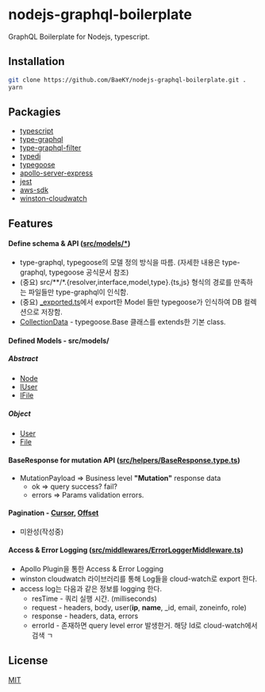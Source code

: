 # nodejs-graphql-boilerplate

GraphQL Boilerplate for Nodejs, typescript.

## Installation

```bash
git clone https://github.com/BaeKY/nodejs-graphql-boilerplate.git .
yarn
```

## Packagies
- [typescript](https://www.typescriptlang.org/)
- [type-graphql](https://typegraphql.com/)
- [type-graphql-filter](https://github.com/kontist/type-graphql-filter)
- [typedi](https://github.com/typestack/typedi)
- [typegoose](https://typegoose.github.io/typegoose/)
- [apollo-server-express](https://www.npmjs.com/package/apollo-server-express)
- [jest](https://jestjs.io/)
- [aws-sdk](https://github.com/aws/aws-sdk-js)
- [winston-cloudwatch](https://www.npmjs.com/package/winston-cloudwatch)

## Features
#### Define schema & API ([src/models/*](src/models/))
- type-graphql, typegoose의 모델 정의 방식을 따름. (자세한 내용은 type-graphql, typegoose 공식문서 참조)
- (중요) src/**/*.{resolver,interface,model,type}.{ts,js} 형식의 경로를 만족하는 파일들만 type-graphql이 인식함.
- (중요) [_exported.ts](src/models/_exported.ts)에서 export한 Model 들만 typegoose가 인식하여 DB 컬렉션으로 저장함.
- [CollectionData](src/helpers/CollectionData.type.ts) - typegoose.Base 클래스를 extends한 기본 class. 

#### Defined Models - src/models/

##### Abstract
- [Node](src/helpers/absModels/Base.interface.ts)
- [IUser](src/helpers/absModels/User.interface.ts)
- [IFile](src/helpers/absModels/File.interface.ts)

##### Object
- [User](src/models/User/User.type.ts)
- [File](src/models/File/File.type.ts)
#### BaseResponse for mutation API ([src/helpers/BaseResponse.type.ts](src/helpers/BaseResponse.type.ts))
- MutationPayload => Business level __"Mutation"__ response data
    - ok => query success? fail?
    - errors => Params validation errors.
#### Pagination - [Cursor](src/helpers/PaginationWithCursor.type.ts), [Offset](src/helpers/PaginationWithOffset.type.ts)
- 미완성(작성중)
#### Access & Error Logging ([src/middlewares/ErrorLoggerMiddleware.ts](src/middlewares/ErrorLoggerMiddleware.ts))
- Apollo Plugin을 통한 Access & Error Logging
- winston cloudwatch 라이브러리를 통해 Log들을 cloud-watch로 export 한다.
- access log는 다음과 같은 정보를 logging 한다. 
    - resTime -  쿼리 실행 시간. (milliseconds)
    - request -  headers, body, user(**ip**, **name**, _id, email, zoneinfo, role)
    - response - headers, data, errors
    - errorId - 존재하면 query level error 발생한거. 해당 Id로 cloud-watch에서 검색 ㄱ

## License
[MIT](https://choosealicense.com/licenses/mit/)
